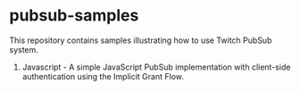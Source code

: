 # pubsub-samples
This repository contains samples illustrating how to use Twitch PubSub system.

1. Javascript - A simple JavaScript PubSub implementation with client-side authentication using the Implicit Grant Flow.
